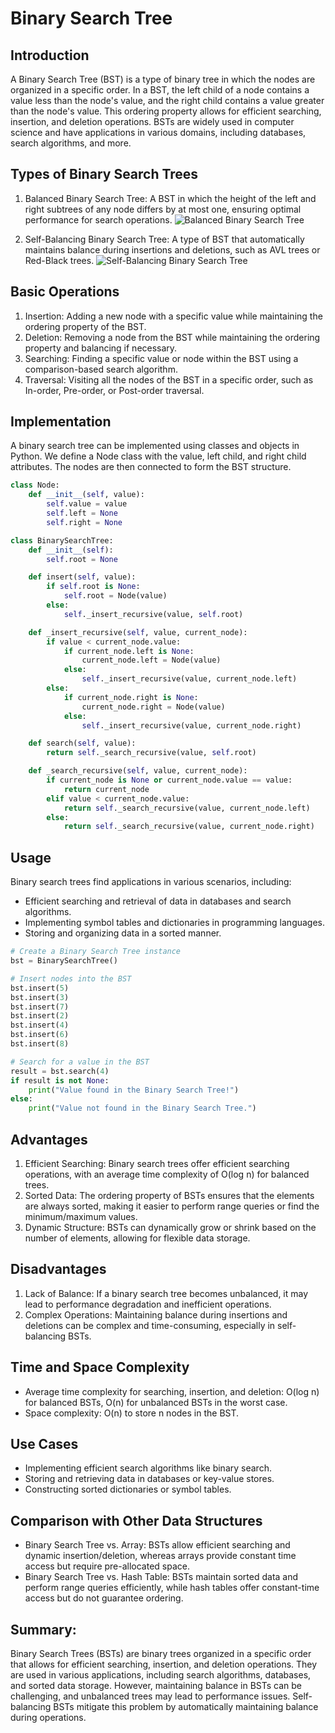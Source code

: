 # Binary Search Tree

## Introduction

A Binary Search Tree (BST) is a type of binary tree in which the nodes are organized in a specific order. In a BST, the left child of a node contains a value less than the node's value, and the right child contains a value greater than the node's value. This ordering property allows for efficient searching, insertion, and deletion operations. BSTs are widely used in computer science and have applications in various domains, including databases, search algorithms, and more.

## Types of Binary Search Trees

1. Balanced Binary Search Tree: A BST in which the height of the left and right subtrees of any node differs by at most one, ensuring optimal performance for search operations.
   ![Balanced Binary Search Tree](/balanced_binary_search_tree.png)

2. Self-Balancing Binary Search Tree: A type of BST that automatically maintains balance during insertions and deletions, such as AVL trees or Red-Black trees.
   ![Self-Balancing Binary Search Tree](/self_balancing_bst.png)

## Basic Operations

1. Insertion: Adding a new node with a specific value while maintaining the ordering property of the BST.
2. Deletion: Removing a node from the BST while maintaining the ordering property and balancing if necessary.
3. Searching: Finding a specific value or node within the BST using a comparison-based search algorithm.
4. Traversal: Visiting all the nodes of the BST in a specific order, such as In-order, Pre-order, or Post-order traversal.

## Implementation

A binary search tree can be implemented using classes and objects in Python. We define a Node class with the value, left child, and right child attributes. The nodes are then connected to form the BST structure.

```python
class Node:
    def __init__(self, value):
        self.value = value
        self.left = None
        self.right = None

class BinarySearchTree:
    def __init__(self):
        self.root = None

    def insert(self, value):
        if self.root is None:
            self.root = Node(value)
        else:
            self._insert_recursive(value, self.root)

    def _insert_recursive(self, value, current_node):
        if value < current_node.value:
            if current_node.left is None:
                current_node.left = Node(value)
            else:
                self._insert_recursive(value, current_node.left)
        else:
            if current_node.right is None:
                current_node.right = Node(value)
            else:
                self._insert_recursive(value, current_node.right)

    def search(self, value):
        return self._search_recursive(value, self.root)

    def _search_recursive(self, value, current_node):
        if current_node is None or current_node.value == value:
            return current_node
        elif value < current_node.value:
            return self._search_recursive(value, current_node.left)
        else:
            return self._search_recursive(value, current_node.right)
```

## Usage

Binary search trees find applications in various scenarios, including:

- Efficient searching and retrieval of data in databases and search algorithms.
- Implementing symbol tables and dictionaries in programming languages.
- Storing and organizing data in a sorted manner.

```python
# Create a Binary Search Tree instance
bst = BinarySearchTree()

# Insert nodes into the BST
bst.insert(5)
bst.insert(3)
bst.insert(7)
bst.insert(2)
bst.insert(4)
bst.insert(6)
bst.insert(8)

# Search for a value in the BST
result = bst.search(4)
if result is not None:
    print("Value found in the Binary Search Tree!")
else:
    print("Value not found in the Binary Search Tree.")
```

## Advantages

1. Efficient Searching: Binary search trees offer efficient searching operations, with an average time complexity of O(log n) for balanced trees.
2. Sorted Data: The ordering property of BSTs ensures that the elements are always sorted, making it easier to perform range queries or find the minimum/maximum values.
3. Dynamic Structure: BSTs can dynamically grow or shrink based on the number of elements, allowing for flexible data storage.

## Disadvantages

1. Lack of Balance: If a binary search tree becomes unbalanced, it may lead to performance degradation and inefficient operations.
2. Complex Operations: Maintaining balance during insertions and deletions can be complex and time-consuming, especially in self-balancing BSTs.

## Time and Space Complexity

- Average time complexity for searching, insertion, and deletion: O(log n) for balanced BSTs, O(n) for unbalanced BSTs in the worst case.
- Space complexity: O(n) to store n nodes in the BST.

## Use Cases

- Implementing efficient search algorithms like binary search.
- Storing and retrieving data in databases or key-value stores.
- Constructing sorted dictionaries or symbol tables.

## Comparison with Other Data Structures

- Binary Search Tree vs. Array: BSTs allow efficient searching and dynamic insertion/deletion, whereas arrays provide constant time access but require pre-allocated space.
- Binary Search Tree vs. Hash Table: BSTs maintain sorted data and perform range queries efficiently, while hash tables offer constant-time access but do not guarantee ordering.

## Summary:

Binary Search Trees (BSTs) are binary trees organized in a specific order that allows for efficient searching, insertion, and deletion operations. They are used in various applications, including search algorithms, databases, and sorted data storage. However, maintaining balance in BSTs can be challenging, and unbalanced trees may lead to performance issues. Self-balancing BSTs mitigate this problem by automatically maintaining balance during operations.
